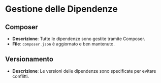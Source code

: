 # Gestione delle Dipendenze

## Composer
- **Descrizione**: Tutte le dipendenze sono gestite tramite Composer.
- **File**: `composer.json` è aggiornato e ben mantenuto.

## Versionamento
- **Descrizione**: Le versioni delle dipendenze sono specificate per evitare conflitti. 